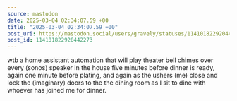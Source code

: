 ```yaml
---
source: mastodon
date: 2025-03-04 02:34:07.59 +00
title: "2025-03-04 02:34:07.59 +00"
post_uri: https://mastodon.social/users/gravely/statuses/114101822920442273
post_id: 114101822920442273
---
```

wtb a home assistant automation that will play theater bell chimes over every (sonos) speaker in the house five minutes before dinner is ready, again one minute before plating, and again as the ushers (me) close and lock the (imaginary) doors to the the dining room as I sit to dine with whoever has joined me for dinner.


